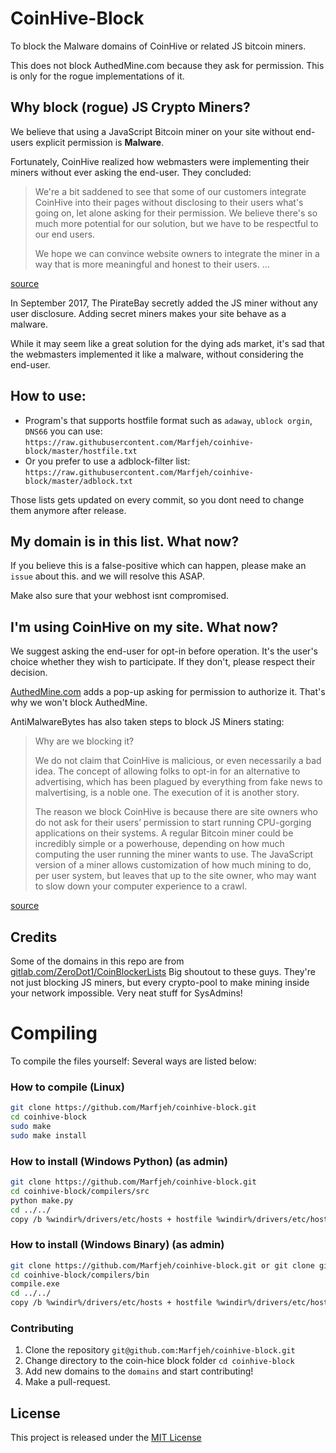 # CoinHive-Block

To block the Malware domains of CoinHive or related JS bitcoin miners.

This does not block AuthedMine.com because they ask for permission. This is only for the rogue implementations of it.

## Why block (rogue) JS Crypto Miners?
We believe that using a JavaScript Bitcoin miner on your site without end-users explicit permission is **Malware**.

Fortunately, CoinHive realized how webmasters were implementing their miners without ever asking the end-user. They concluded:

>We're a bit saddened to see that some of our customers integrate CoinHive into their pages without disclosing to their users what's going on, let alone asking for their permission. We believe there's so much more potential for our solution, but we have to be respectful to our end users.
>
>We hope we can convince website owners to integrate the miner in a way that is more meaningful and honest to their users. ...

[source][4]

In September 2017, The PirateBay secretly added the JS miner without any user disclosure. Adding secret miners makes your site behave as a malware. 

While it may seem like a great solution for the dying ads market, it's sad that the webmasters implemented it like a malware, without considering the end-user.

## How to use:

* Program's that supports hostfile format such as `adaway`, `ublock orgin`, `DNS66` you can use: `https://raw.githubusercontent.com/Marfjeh/coinhive-block/master/hostfile.txt`
* Or you prefer to use a adblock-filter list: `https://raw.githubusercontent.com/Marfjeh/coinhive-block/master/adblock.txt`

Those lists gets updated on every commit, so you dont need to change them anymore after release.

## My domain is in this list. What now?
If you believe this is a false-positive which can happen, please make an `issue` about this.
and we will resolve this ASAP.

Make also sure that your webhost isnt compromised.


## I'm using CoinHive on my site. What now?
We suggest asking the end-user for opt-in before operation. It's the user's choice whether they wish to participate. 
If they don't, please respect their decision.

[AuthedMine.com][3] adds a pop-up asking for permission to authorize it. That's why we won't block AuthedMine.

AntiMalwareBytes has also taken steps to block JS Miners stating:
>Why are we blocking it?
>
>We do not claim that CoinHive is malicious, or even necessarily a bad idea. The concept of allowing folks to opt-in for an alternative to advertising, which has been plagued by everything from fake news to malvertising, is a noble one. The execution of it is another story.
>
>The reason we block CoinHive is because there are site owners who do not ask for their users’ permission to start running CPU-gorging applications on their systems. A regular Bitcoin miner could be incredibly simple or a powerhouse, depending on how much computing the user running the miner wants to use. The JavaScript version of a miner allows customization of how much mining to do, per user system, but leaves that up to the site owner, who may want to slow down your computer experience to a crawl.

[source][1]

## Credits

Some of the domains in this repo are from [gitlab.com/ZeroDot1/CoinBlockerLists](https://zerodot1.gitlab.io/CoinBlockerListsWeb/index.html)
Big shoutout to these guys. They're not just blocking JS miners, but every crypto-pool to make mining inside your network impossible. Very neat stuff for SysAdmins!


# Compiling
To compile the files yourself: Several ways are listed below:

### How to compile (Linux)
```BASH
git clone https://github.com/Marfjeh/coinhive-block.git
cd coinhive-block
sudo make
sudo make install
```

### How to install (Windows Python) (as admin)
```BASH
git clone https://github.com/Marfjeh/coinhive-block.git
cd coinhive-block/compilers/src
python make.py
cd ../../
copy /b %windir%/drivers/etc/hosts + hostfile %windir%/drivers/etc/hosts 
```

### How to install (Windows Binary) (as admin)
```BASH
git clone https://github.com/Marfjeh/coinhive-block.git or git clone git@github.com:Marfjeh/coinhive-block.git
cd coinhive-block/compilers/bin
compile.exe
cd ../../
copy /b %windir%/drivers/etc/hosts + hostfile %windir%/drivers/etc/hosts 
```

### Contributing
1. Clone the repository `git@github.com:Marfjeh/coinhive-block.git`
2. Change directory to the coin-hice block folder `cd coinhive-block`
3. Add new domains to the `domains` and start contributing!
4. Make a pull-request.


## License

This project is released under the [MIT License][2]

[1]: https://blog.malwarebytes.com/security-world/2017/10/why-is-malwarebytes-blocking-coinhive/
[2]: https://github.com/Marfjeh/coinhive-block/blob/master/LICENSE.md
[3]: https://www.authedmine.com
[4]: https://coinhive.com/blog/status-report
[7]: https://github.com/Marfjeh/coinhive-block/wiki/Installation-on-windows-Linux-Mac-OSX
[8]: https://zerodot1.gitlab.io/CoinBlockerListsWeb/index.html
